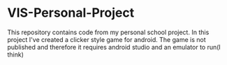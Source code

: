 # VIS-Personal-Project
This repository contains code from my personal school project. In this project I've created a clicker style game for android.
The game is not published and therefore it requires android studio and an emulator to run(I think)
